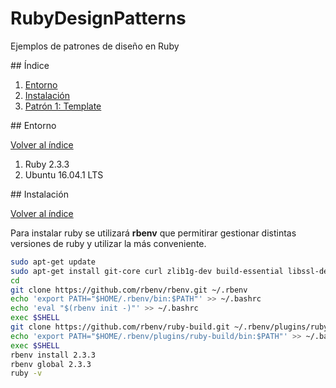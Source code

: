 # RubyDesignPatterns
Ejemplos de patrones de diseño en Ruby

<div id='index'/>
## Índice

1. [Entorno](#seccion01)
2. [Instalación](#seccion02)
3. [Patrón 1: Template](https://github.com/Elolawyn/RubyDesignPatterns/blob/master/Template/README.md)

<div id='seccion01'/>
## Entorno

[Volver al índice](#index)

1. Ruby 2.3.3
2. Ubuntu 16.04.1 LTS

<div id='seccion02'/>
## Instalación

[Volver al índice](#index)

Para instalar ruby se utilizará **rbenv** que permitirar gestionar distintas versiones de ruby y utilizar la más conveniente.

```bash
sudo apt-get update
sudo apt-get install git-core curl zlib1g-dev build-essential libssl-dev libreadline-dev libyaml-dev libsqlite3-dev sqlite3 libxml2-dev libxslt1-dev libcurl4-openssl-dev python-software-properties libffi-dev
cd
git clone https://github.com/rbenv/rbenv.git ~/.rbenv
echo 'export PATH="$HOME/.rbenv/bin:$PATH"' >> ~/.bashrc
echo 'eval "$(rbenv init -)"' >> ~/.bashrc
exec $SHELL
git clone https://github.com/rbenv/ruby-build.git ~/.rbenv/plugins/ruby-build
echo 'export PATH="$HOME/.rbenv/plugins/ruby-build/bin:$PATH"' >> ~/.bashrc
exec $SHELL
rbenv install 2.3.3
rbenv global 2.3.3
ruby -v
```
